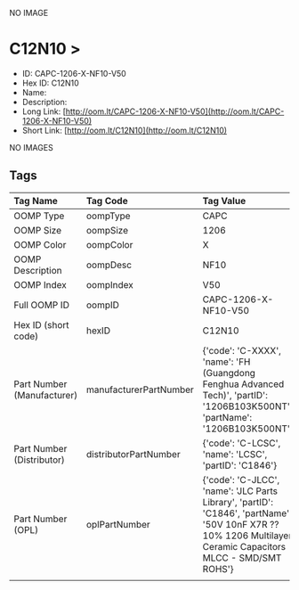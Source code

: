 


  
NO IMAGE  
# C12N10 > 

- ID: CAPC-1206-X-NF10-V50
- Hex ID: C12N10
- Name: 
- Description: 
- Long Link: [http://oom.lt/CAPC-1206-X-NF10-V50](http://oom.lt/CAPC-1206-X-NF10-V50)
- Short Link: [http://oom.lt/C12N10](http://oom.lt/C12N10)
  
NO IMAGES  
## Tags
  

|Tag Name|Tag Code|Tag Value|
| :--- | :--- | :--- |
|OOMP Type|oompType|CAPC|
|OOMP Size|oompSize|1206|
|OOMP Color|oompColor|X|
|OOMP Description|oompDesc|NF10|
|OOMP Index|oompIndex|V50|
|Full OOMP ID|oompID|CAPC-1206-X-NF10-V50|
|Hex ID (short code)|hexID|C12N10|
|Part Number (Manufacturer)|manufacturerPartNumber|{'code': 'C-XXXX', 'name': 'FH (Guangdong Fenghua Advanced Tech)', 'partID': '1206B103K500NT', 'partName': '1206B103K500NT'}|
|Part Number (Distributor)|distributorPartNumber|{'code': 'C-LCSC', 'name': 'LCSC', 'partID': 'C1846'}|
|Part Number (OPL)|oplPartNumber|{'code': 'C-JLCC', 'name': 'JLC Parts Library', 'partID': 'C1846', 'partName': '50V 10nF X7R ??10% 1206  Multilayer Ceramic Capacitors MLCC - SMD/SMT ROHS'}|
||||
